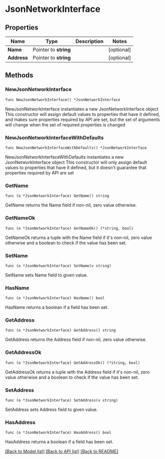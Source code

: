 # JsonNetworkInterface

## Properties

Name | Type | Description | Notes
------------ | ------------- | ------------- | -------------
**Name** | Pointer to **string** |  | [optional] 
**Address** | Pointer to **string** |  | [optional] 

## Methods

### NewJsonNetworkInterface

`func NewJsonNetworkInterface() *JsonNetworkInterface`

NewJsonNetworkInterface instantiates a new JsonNetworkInterface object
This constructor will assign default values to properties that have it defined,
and makes sure properties required by API are set, but the set of arguments
will change when the set of required properties is changed

### NewJsonNetworkInterfaceWithDefaults

`func NewJsonNetworkInterfaceWithDefaults() *JsonNetworkInterface`

NewJsonNetworkInterfaceWithDefaults instantiates a new JsonNetworkInterface object
This constructor will only assign default values to properties that have it defined,
but it doesn't guarantee that properties required by API are set

### GetName

`func (o *JsonNetworkInterface) GetName() string`

GetName returns the Name field if non-nil, zero value otherwise.

### GetNameOk

`func (o *JsonNetworkInterface) GetNameOk() (*string, bool)`

GetNameOk returns a tuple with the Name field if it's non-nil, zero value otherwise
and a boolean to check if the value has been set.

### SetName

`func (o *JsonNetworkInterface) SetName(v string)`

SetName sets Name field to given value.

### HasName

`func (o *JsonNetworkInterface) HasName() bool`

HasName returns a boolean if a field has been set.

### GetAddress

`func (o *JsonNetworkInterface) GetAddress() string`

GetAddress returns the Address field if non-nil, zero value otherwise.

### GetAddressOk

`func (o *JsonNetworkInterface) GetAddressOk() (*string, bool)`

GetAddressOk returns a tuple with the Address field if it's non-nil, zero value otherwise
and a boolean to check if the value has been set.

### SetAddress

`func (o *JsonNetworkInterface) SetAddress(v string)`

SetAddress sets Address field to given value.

### HasAddress

`func (o *JsonNetworkInterface) HasAddress() bool`

HasAddress returns a boolean if a field has been set.


[[Back to Model list]](../README.md#documentation-for-models) [[Back to API list]](../README.md#documentation-for-api-endpoints) [[Back to README]](../README.md)



